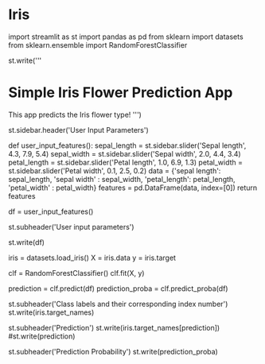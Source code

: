 # Iris
import streamlit as st
import pandas as pd
from sklearn import datasets
from sklearn.ensemble import RandomForestClassifier

st.write('''
# Simple Iris Flower Prediction App

This app predicts the Iris flower type!
''')

st.sidebar.header('User Input Parameters')

def user_input_features():
    sepal_length = st.sidebar.slider('Sepal length', 4.3, 7.9, 5.4)
    sepal_width = st.sidebar.slider('Sepal width', 2.0, 4.4, 3.4)
    petal_length = st.sidebar.slider('Petal length', 1.0, 6.9, 1.3)
    petal_width = st.sidebar.slider('Petal width', 0.1, 2.5, 0.2)
    data = {'sepal length': sepal_length,
            'sepal width' : sepal_width,
            'petal_length': petal_length,
            'petal_width' : petal_width}
    features = pd.DataFrame(data, index=[0])
    return features

df = user_input_features()

st.subheader('User input parameters')

st.write(df)

iris = datasets.load_iris()
X = iris.data
y = iris.target

clf = RandomForestClassifier()
clf.fit(X, y)

prediction = clf.predict(df)
prediction_proba = clf.predict_proba(df)

st.subheader('Class labels and their corresponding index number')
st.write(iris.target_names)

st.subheader('Prediction')
st.write(iris.target_names[prediction])
#st.write(prediction)

st.subheader('Prediction Probability')
st.write(prediction_proba)

